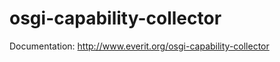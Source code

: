 osgi-capability-collector
=========================

Documentation: http://www.everit.org/osgi-capability-collector
